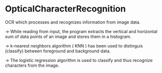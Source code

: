 # OpticalCharacterRecognition
OCR which processes and recognizes information from image data.


 -> While reading from input, the program extracts the vertical and horizontal sum of data points of an
    image and stores them in a histogram. 
    
->  k-nearest neighbors algorithm ( KNN ) has been used to distinguis (classify) between foreground and background data.

->  The logistic regression algorithm is used to classify and thus recognize characters from the image.

